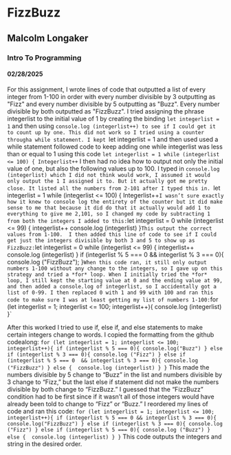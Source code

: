 # FizzBuzz
## Malcolm Longaker
### Intro To Programming
#### 02/28/2025
For this assignment, I wrote lines of code that outputted a list of every integer from 1-100 in order with every number divisible by 3 outputting as "Fizz" and every number divisible by 5 outputting as "Buzz". Every number divisible by both outputted as "FizzBuzz".
I tried assigning the phrase integerlist to the initial  value of 1 by creating the binding `let integerlist = 1` and then using `console.log (integerlist++) to see if I could get it to count up by one. This did not work so I tried using a counter througha while statement. I kept `let integerlist = 1 and then used used a while statement followed code to keep adding one while integerlist was less than or equal to 1 using this code
`let integerlist = 1
while (integerlist <= 100) {
  Integerlist++`
I then had no idea how to output not only the initial value of one, but also the following values up to 100. I typed in `console.log (integerlist) which I did not think would work, I assumed it would only output the 1 I assigned it to. But it actually got me pretty close. It listed all the numbers from 2-101 after I typed this in.
`let integerlist = 1
while (integerlist <= 100) {
  Integerlist++`
I wasn’t sure exactly how it knew to console log the entirety of the counter but it did make sense to me that because it did do that it actually would add 1 to everything to give me 2,101, so I changed my code by subtracting 1 from both the integers I added to this:
`let integerlist = 0
while (integerlist <= 99) {
  integerlist++
  console.log (integerlist)
  }`
This output the correct values from 1-100. 
I then added this line of code to see if I could get just the integers divisible by both 3 and 5 to show up as FizzBuzz:
`let integerlist = 0
while (integerlist <= 99) {
  integerlist++
  console.log (integerlist)
}
if (integerlist % 5 === 0 && integerlist % 3 === 0){
  console.log ("FizzBuzz");
  }`
When this code ran, it still only output numbers 1-100 without any change to the integers, so I gave up on this strategy and tried a *for* loop.
When I initially tried the *for* loop, I still kept the starting value at 0 and the ending value at 99, and then added a console.log of integerlist, so I accidentally got a list of 0-99. I then replaced 0 with 1 and 99 with 100 and ran this code to make sure I was at least getting my list of numbers 1-100:
`for (let integerlist = 1; integerlist <= 100; integerlist++){
  console.log (integerlist)
  }`



After this worked I tried to use if, else if, and else statements to make certain integers change to words. I copied the formatting from the github codealong:
`for (let integerlist = 1; integerlist <= 100; integerlist++){
  if (integerlist % 5 === 0){
    console.log("Buzz")
    } else if (integerlist % 3 === 0){
    console.log ("Fizz")
    } else if (integerlist % 5 === 0  && integerlist % 3 === 0){
    console.log ("FizzBuzz")
    } else { 
    console.log (integerlist)
        }
  }`
This made the numbers divisible by 5 change to “Buzz” in the list and numbers divisible by 3 change to “Fizz,” but the last else if statement did not make the numbers divisible by both change to “FizzBuzz.” I guessed that the “FizzBuzz” condition had to be first since if it wasn’t all of those integers would have already been told to change to “Fizz” or “Buzz.” I reordered my lines of code and ran this code:
`for (let integerlist = 1; integerlist <= 100; integerlist++){
  if (integerlist % 5 === 0 && integerlist % 3 === 0){
    console.log("FizzBuzz")
    } else if (integerlist % 3 === 0){
    console.log ("Fizz")
    } else if (integerlist % 5 === 0){
    console.log ("Buzz")
    } else { 
    console.log (integerlist)
        }
  }`
This code outputs the integers and string in the desired order.
